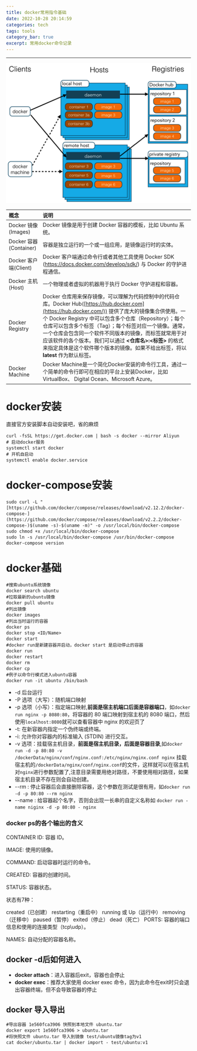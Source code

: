 ```yaml
---
title: docker常用指令基础
date: 2022-10-28 20:14:59
categories: tech
tags: tools
category_bar: true
excerpt: 常用docker命令记录
---
```


---

![docker架构](docker/576507-docker1.png)

| 概念                   | 说明                                                         |
| :--------------------- | :----------------------------------------------------------- |
| Docker 镜像(Images)    | Docker 镜像是用于创建 Docker 容器的模板，比如 Ubuntu 系统。  |
| Docker 容器(Container) | 容器是独立运行的一个或一组应用，是镜像运行时的实体。         |
| Docker 客户端(Client)  | Docker 客户端通过命令行或者其他工具使用 Docker SDK (https://docs.docker.com/develop/sdk/) 与 Docker 的守护进程通信。 |
| Docker 主机(Host)      | 一个物理或者虚拟的机器用于执行 Docker 守护进程和容器。       |
| Docker Registry        | Docker 仓库用来保存镜像，可以理解为代码控制中的代码仓库。Docker Hub([https://hub.docker.com](https://hub.docker.com/)) 提供了庞大的镜像集合供使用。一个 Docker Registry 中可以包含多个仓库（Repository）；每个仓库可以包含多个标签（Tag）；每个标签对应一个镜像。通常，一个仓库会包含同一个软件不同版本的镜像，而标签就常用于对应该软件的各个版本。我们可以通过 **<仓库名>:<标签>** 的格式来指定具体是这个软件哪个版本的镜像。如果不给出标签，将以 **latest** 作为默认标签。 |
| Docker Machine         | Docker Machine是一个简化Docker安装的命令行工具，通过一个简单的命令行即可在相应的平台上安装Docker，比如VirtualBox、 Digital Ocean、Microsoft Azure。 |

# docker安装

直接官方安装脚本自动安装吧，省的麻烦

```shell
curl -fsSL https://get.docker.com | bash -s docker --mirror Aliyun
# 启动docker服务
systemctl start docker
# 开机自启动
systemctl enable docker.service
```

# docker-compose安装

```shell
sudo curl -L "[https://github.com/docker/compose/releases/download/v2.12.2/docker-compose-](https://github.com/docker/compose/releases/download/v2.2.2/docker-compose-)$(uname -s)-$(uname -m)" -o /usr/local/bin/docker-compose
sudo chmod +x /usr/local/bin/docker-compose
sudo ln -s /usr/local/bin/docker-compose /usr/bin/docker-compose
docker-compose version
```

# docker基础

```shell
#搜索ubuntu系统镜像
docker search ubuntu
#拉取最新的ubuntu镜像
docker pull ubuntu
#列出镜像
docker images
#列出当时运行的容器
docker ps
docker stop <ID/Name>
docker start
#docker run是新建容器并启动，docker start 是启动停止的容器
docker run
docker restart
docker rm
docker cp
#例子以命令行模式进入ubuntu容器
docker run -it ubuntu /bin/bash
```

- -d 后台运行
- -P 选项（大写）：随机端口映射
- -p 选项（小写）：指定端口映射,**前面是宿主机端口后面是容器端口**，如`docker run nginx -p 8080:80`，将容器的 80 端口映射到宿主机的 8080 端口，然后使用`localhost:8080`就可以查看容器中 nginx 的欢迎页了
- -t: 在新容器内指定一个伪终端或终端。
- -i: 允许你对容器内的标准输入 (STDIN) 进行交互。
- -v 选项：挂载宿主机目录，**前面是宿主机目录，后面是容器目录**,如`docker run -d -p 80:80 -v /dockerData/nginx/conf/nginx.conf:/etc/nginx/nginx.conf nginx` 挂载宿主机的`/dockerData/nginx/conf/nginx.conf`的文件，这样就可以在宿主机对`nginx`进行参数配置了,注意目录需要用绝对路径，不要使用相对路径，如果宿主机目录不存在则会自动创建。
- --rm : 停止容器后会直接删除容器，这个参数在测试是很有用，如`docker run -d -p 80:80 --rm nginx`
- --name : 给容器起个名字，否则会出现一长串的自定义名称如 `docker run -name niginx -d -p 80:80 - nginx`

### docker ps的各个输出的含义

CONTAINER ID: 容器 ID。

IMAGE: 使用的镜像。

COMMAND: 启动容器时运行的命令。

CREATED: 容器的创建时间。

STATUS: 容器状态。

状态有7种：

created（已创建）
restarting（重启中）
running 或 Up（运行中）
removing（迁移中）
paused（暂停）
exited（停止）
dead（死亡）
PORTS: 容器的端口信息和使用的连接类型（tcp\udp）。

NAMES: 自动分配的容器名称。

## docker -d后如何进入

- **docker attach**：进入容器后exit，容器也会停止
- **docker exec**：推荐大家使用 docker exec 命令，因为此命令在exit时只会退出容器终端，但不会导致容器的停止

## docker 导入导出

```
#导出容器 1e560fca3906 快照到本地文件 ubuntu.tar
docker export 1e560fca3906 > ubuntu.tar
#将快照文件 ubuntu.tar 导入到镜像 test/ubuntu镜像tag为v1
cat docker/ubuntu.tar | docker import - test/ubuntu:v1
```
